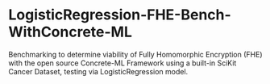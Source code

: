 # LogisticRegression-FHE-Bench-WithConcrete-ML
Benchmarking to determine viability of Fully Homomorphic Encryption (FHE) with the open source Concrete-ML Framework using a built-in SciKit Cancer Dataset, testing via LogisticRegression model. 
